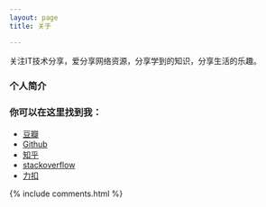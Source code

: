 ```yaml
---
layout: page
title: 关于

---
```




关注IT技术分享，爱分享网络资源，分享学到的知识，分享生活的乐趣。

### 个人简介

### 你可以在这里找到我：

- [豆瓣](https://www.douban.com/people/alonepig/)
- [Github](loneqd.github.com)
- [知乎]()
- [stackoverflow](https://stackoverflow.com/users/1317183/loneqd)
- [力扣](https://leetcode-cn.com/u/loneqd/)



{% include comments.html %}